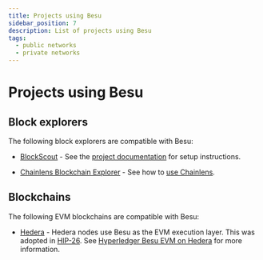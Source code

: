 ```yaml
---
title: Projects using Besu
sidebar_position: 7
description: List of projects using Besu
tags:
  - public networks
  - private networks
---
```


# Projects using Besu

## Block explorers

The following block explorers are compatible with Besu:

- [BlockScout](https://github.com/blockscout/blockscout#readme) - See the [project documentation](https://docs.blockscout.com/) for setup instructions.

- [Chainlens Blockchain Explorer](https://www.web3labs.com/chainlens) - See how to [use Chainlens](../../private-networks/how-to/monitor/chainlens.md).

## Blockchains

The following EVM blockchains are compatible with Besu:

- [Hedera](https://hedera.com/) - Hedera nodes use Besu as the EVM execution layer.
  This was adopted in [HIP-26](https://hips.hedera.com/hip/hip-26).
  See [Hyperledger Besu EVM on Hedera](https://docs.hedera.com/hedera/core-concepts/smart-contracts/deploying-smart-contracts#hyperledger-besu-evm-on-hedera)
  for more information.
